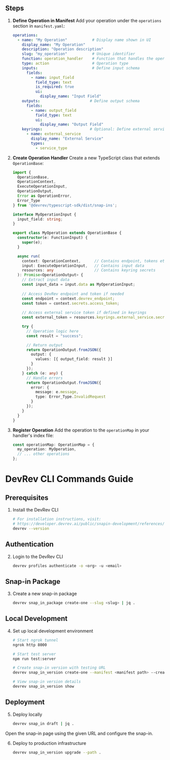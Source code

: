 ## Steps

1. **Define Operation in Manifest**
   Add your operation under the `operations` section in `manifest.yaml`:

   ```yaml
   operations:
     - name: "My Operation"           # Display name shown in UI
       display_name: "My Operation"    
       description: "Operation description"
       slug: "my_operation"           # Unique identifier
       function: operation_handler    # Function that handles the operation
       type: action                   # Operation type 
       inputs:                        # Define input schema
         fields:
           - name: input_field
             field_type: text        
             is_required: true
             ui:
               display_name: "Input Field"
       outputs:                      # Define output schema
         fields:
           - name: output_field
             field_type: text
             ui:
               display_name: "Output Field"
       keyrings:                     # Optional: Define external service connections
         - name: external_service
           display_name: "External Service"
           types: 
             - service_type
   ```

2. **Create Operation Handler**
   Create a new TypeScript class that extends `OperationBase`:

   ```typescript
   import { 
     OperationBase,
     OperationContext,
     ExecuteOperationInput,
     OperationOutput,
     Error as OperationError,
     Error_Type
   } from '@devrev/typescript-sdk/dist/snap-ins';

   interface MyOperationInput {
     input_field: string;
   }

   export class MyOperation extends OperationBase {
     constructor(e: FunctionInput) {
       super(e);
     }

     async run(
       context: OperationContext,      // Contains endpoint, tokens etc
       input: ExecuteOperationInput,   // Contains input data
       resources: any                  // Contains keyring secrets
     ): Promise<OperationOutput> {
       // Extract input data
       const input_data = input.data as MyOperationInput;
       
       // Access DevRev endpoint and token if needed
       const endpoint = context.devrev_endpoint;
       const token = context.secrets.access_token;
       
       // Access external service token if defined in keyrings
       const external_token = resources.keyrings.external_service.secret;

       try {
         // Operation logic here
         const result = "success";

         // Return output
         return OperationOutput.fromJSON({
           output: {
             values: [{ output_field: result }]
           }
         });
       } catch (e: any) {
         // Handle errors
         return OperationOutput.fromJSON({
           error: {
             message: e.message,
             type: Error_Type.InvalidRequest
           }
         });
       }
     }
   }
   ```

3. **Register Operation**
   Add the operation to the `operationMap` in your handler's index file:

   ```typescript
   const operationMap: OperationMap = {
     my_operation: MyOperation,
     // ... other operations
   };
   ```

# DevRev CLI Commands Guide

## Prerequisites
1. Install the DevRev CLI
   ```bash
   # For installation instructions, visit:
   # https://developer.devrev.ai/public/snapin-development/references/cli-install
   devrev --version
   ```

## Authentication
2. Login to the DevRev CLI
   ```bash
   devrev profiles authenticate -o <org> -u <email>
   ```

## Snap-in Package
3. Create a new snap-in package
   ```bash
   devrev snap_in_package create-one --slug <slug> | jq .
   ```

## Local Development
4. Set up local development environment
   ```bash
   # Start ngrok tunnel
   ngrok http 8000

   # Start test server
   npm run test:server

   # Create snap-in version with testing URL
   devrev snap_in_version create-one --manifest <manifest path> --create-package --testing-url <HTTP_URL>

   # View snap-in version details
   devrev snap_in_version show
   ```

## Deployment
5. Deploy locally
   ```bash
   devrev snap_in draft | jq .
   ```

Open the snap-in page using the given URL and configure the snap-in. 

6. Deploy to production infrastructure
   ```bash
   devrev snap_in_version upgrade --path .
   ```
